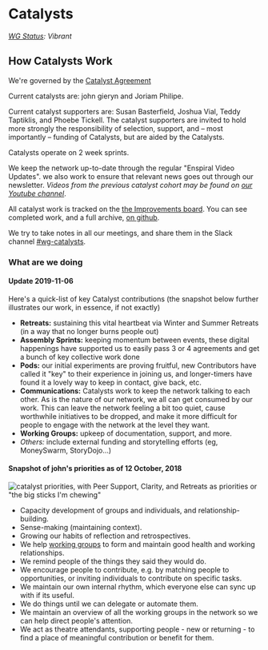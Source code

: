 # Catalysts

[_WG Status_](https://docs.google.com/document/d/1RQrZE_9iw0ewIj7UCvC7SBLCziYwfi13vM5FbRDBCx4/edit?usp=sharing)_: Vibrant_

## How Catalysts Work

We're governed by the [Catalyst Agreement](https://github.com/enspiral/handbook/tree/d3234f4c1fe3afc87e5231beeb2d3926aee696d2/agreements/catalyst.html)

Current catalysts are: john gieryn and Joriam Philipe.

Current catalyst supporters are: Susan Basterfield, Joshua Vial, Teddy Taptiklis, and Phoebe Tickell. The catalyst supporters are invited to hold more strongly the responsibility of selection, support, and – most importantly – funding of Catalysts, but are aided by the Catalysts.

Catalysts operate on 2 week sprints.

We keep the network up-to-date through the regular "Enspiral Video Updates". we also work to ensure that relevant news goes out through our newsletter. _Videos from the previous catalyst cohort may be found on_ [_our Youtube channel_](https://www.youtube.com/user/enspiral/videos).

All catalyst work is tracked on the [the Improvements board](https://trello.com/b/btHeb35m/enspiral-improvements-board?menu=filter&filter=label:wg-catalyst). You can see completed work, and a full archive, [on github](https://github.com/enspiral/improvements/issues?utf8=%E2%9C%93&q=is%3Aissue+).

We try to take notes in all our meetings, and share them in the Slack channel [\#wg-catalysts](https://enspiral.slack.com/messages/wg-catalysts/).

### What are we doing

#### Update 2019-11-06

Here's a quick-list of key Catalyst contributions \(the snapshot below further illustrates our work, in essence, if not exactly\)

* **Retreats:** sustaining this vital heartbeat via Winter and Summer Retreats \(in a way that no longer burns people out\)
* **Assembly Sprints:** keeping momentum between events, these digital happenings have supported us to easily pass 3 or 4 agreements and get a bunch of key collective work done
* **Pods:** our initial experiments are proving fruitful, new Contributors have called it "key" to their experience in joining us, and longer-timers have found it a lovely way to keep in contact, give back, etc.
* **Communications:** Catalysts work to keep the network talking to each other. As is the nature of our network, we all can get consumed by our work. This can leave the network feeling a bit too quiet, cause worthwhile initiatives to be dropped, and make it more difficult for people to engage with the network at the level they want.
* **Working Groups:** upkeep of documentation, support, and more.
* _Others:_ include external funding and storytelling efforts \(eg, MoneySwarm, StoryDojo...\)

#### Snapshot of john's priorities as of 12 October, 2018

![catalyst priorities, with Peer Support, Clarity, and Retreats as priorities or &quot;the big sticks I&apos;m chewing&quot;](https://farm2.staticflickr.com/1905/45274411111_b563716ae0_b.jpg)

* Capacity development of groups and individuals, and relationship-building.
* Sense-making \(maintaining context\).
* Growing our habits of reflection and retrospectives.
* We help [working groups](./) to form and maintain good health and working relationships.
* We remind people of the things they said they would do.
* We encourage people to contribute, e.g. by matching people to opportunities, or inviting individuals to contribute on specific tasks.
* We maintain our own internal rhythm, which everyone else can sync up with if its useful.
* We do things until we can delegate or automate them.
* We maintain an overview of all the working groups in the network so we can help direct people's attention.
* We act as theatre attendants, supporting people - new or returning - to find a place of meaningful contribution or benefit for them.

